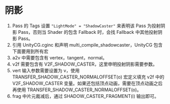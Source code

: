 # 阴影

1. Pass 的 Tags 设置 `"LightMode" = "ShadowCaster"` 来表明该 Pass 为投射阴影 Pass，否则当 Shader 的包含 Fallback 时，会找 Fallback 中其他投射阴影 Pass。
2. 引用 UnityCG.cginc 和声明 multi_compile_shadowcaster，UnityCG 包含下面要用到所有宏
3. a2v 中需要包含有 vertex，tangent，normal。
4. v2f 需要包含有 V2F_SHADOW_CASTER，这里申明投射阴影需要参数。
5. vert 输入参数需要设置为 v，使用 TRANSFER_SHADOW_CASTER_NORMALOFFSET(o) 宏定义填充 v2f 中的 V2F_SHADOW_CASTER 变量。如果还包括顶点动画，需要在顶点动画之后再使用 TRANSFER_SHADOW_CASTER_NORMALOFFSET(o)。
6. frag 中片元裁减后，通过 SHADOW_CASTER_FRAGMENT(i) 输出即可。
